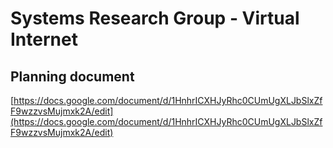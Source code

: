 # Systems Research Group - Virtual Internet

## Planning document

[https://docs.google.com/document/d/1HnhrICXHJyRhc0CUmUgXLJbSlxZfF9wzzvsMujmxk2A/edit](https://docs.google.com/document/d/1HnhrICXHJyRhc0CUmUgXLJbSlxZfF9wzzvsMujmxk2A/edit)